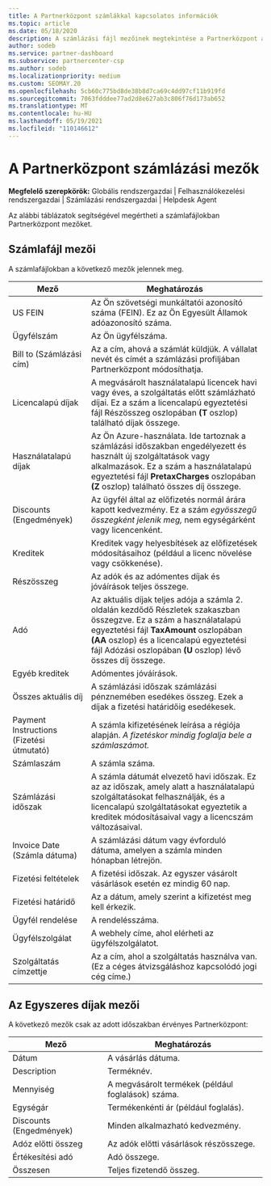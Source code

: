 ```yaml
---
title: A Partnerközpont számlákkal kapcsolatos információk
ms.topic: article
ms.date: 05/18/2020
description: A számlázási fájl mezőinek megtekintése a Partnerközpont alapján. Ide tartoznak az összes számlamező és az egyszeres díjmezők mezői és definíciói.
author: sodeb
ms.service: partner-dashboard
ms.subservice: partnercenter-csp
ms.author: sodeb
ms.localizationpriority: medium
ms.custom: SEOMAY.20
ms.openlocfilehash: 5cb60c775bd8de38b8d7ca69c4dd97cf11b919fd
ms.sourcegitcommit: 7063fdddee77ad2d8e627ab3c806f76d173ab652
ms.translationtype: MT
ms.contentlocale: hu-HU
ms.lasthandoff: 05/19/2021
ms.locfileid: "110146612"
---
```

# <a name="understand-partner-center-billing-invoice-fields"></a>A Partnerközpont számlázási mezők

**Megfelelő szerepkörök:** Globális rendszergazdai | Felhasználókezelési rendszergazdai | Számlázási rendszergazdai | Helpdesk Agent

Az alábbi táblázatok segítségével megértheti a számlafájlokban Partnerközpont mezőket.

## <a name="invoice-file-fields"></a>Számlafájl mezői

A számlafájlokban a következő mezők jelennek meg.

| Mező | Meghatározás |
| ----- | ---------- |
| US FEIN | Az Ön szövetségi munkáltatói azonosító száma (FEIN). Ez az Ön Egyesült Államok adóazonosító száma. |
| Ügyfélszám | Az Ön ügyfélszáma. |
| Bill to (Számlázási cím) | Az a cím, ahová a számlát küldjük. A vállalat nevét és címét a számlázási profiljában Partnerközpont módosíthatja. |
| Licencalapú díjak | A megvásárolt használatalapú licencek havi vagy éves, a szolgáltatás előtt számlázható díjai. Ez a szám a licencalapú  egyeztetési fájl Részösszeg oszlopában **(T** oszlop) található díjak összege. |
| Használatalapú díjak | Az Ön Azure-használata. Ide tartoznak a számlázási időszakban engedélyezett és használt új szolgáltatások vagy alkalmazások. Ez a szám a használatalapú egyeztetési fájl **PretaxCharges** oszlopában **(Z** oszlop) található összes díj összege. |
| Discounts (Engedmények) | Az ügyfél által az előfizetés normál árára kapott kedvezmény. Ez a szám *egyösszegű összegként jelenik meg,* nem egységárként vagy licencenként. |
| Kreditek | Kreditek vagy helyesbítések az előfizetések módosításaihoz (például a licenc növelése vagy csökkenése). |
| Részösszeg | Az adók és az adómentes díjak és jóváírások teljes összege. |
| Adó | Az aktuális díjak teljes adója a  számla 2. oldalán kezdődő Részletek szakaszban összegzve. Ez a szám a használatalapú egyeztetési fájl **TaxAmount** oszlopában **(AA** oszlop)  és a licencalapú egyeztetési fájl Adózási oszlopában **(U** oszlop) lévő összes díj összege. |
| Egyéb kreditek | Adómentes jóváírások. |
| Összes aktuális díj | A számlázási időszak számlázási pénznemében esedékes összeg. Ezek a díjak a fizetési határidőig esedékesek. |
| Payment Instructions (Fizetési útmutató) | A számla kifizetésének leírása a régiója alapján. *A fizetéskor mindig foglalja bele a számlaszámot.* |
| Számlaszám | A számla száma. |
| Számlázási időszak | A számla dátumát elvezető havi időszak. Ez az az időszak, amely alatt a használatalapú szolgáltatásokat felhasználják, és a licencalapú szolgáltatásokat egyeztetik a kreditek módosításaival vagy a licencszám változásaival. |
| Invoice Date (Számla dátuma) | A számlázási dátum vagy évforduló dátuma, amelyen a számla minden hónapban létrejön. |
| Fizetési feltételek | A fizetési időszak. Az egyszer vásárolt vásárlások esetén ez mindig 60 nap. |
| Fizetési határidő | Az a dátum, amely szerint a kifizetést meg kell érkezik. |
| Ügyfél rendelése | A rendelésszáma. |
| Ügyfélszolgálat | A webhely címe, ahol elérheti az ügyfélszolgálatot. |
| Szolgáltatás címzettje | Az a cím, ahol a szolgáltatás használva van. (Ez a céges átvizsgáláshoz kapcsolódó jogi cég címe.) |

## <a name="one-time-charges-fields"></a>Az Egyszeres díjak mezői

A következő mezők  csak az adott időszakban érvényes Partnerközpont:

| Mező | Meghatározás |
| ----- | ---------- |
| Dátum | A vásárlás dátuma. |
| Description | Terméknév. |
| Mennyiség | A megvásárolt termékek (például foglalások) száma. |
| Egységár | Termékenkénti ár (például foglalás). |
| Discounts (Engedmények) | Minden alkalmazható kedvezmény. |
| Adóz előtti összeg | Az adók előtti vásárlások részösszege. |
| Értékesítési adó | Adó összege. |
| Összesen | Teljes fizetendő összeg. |
